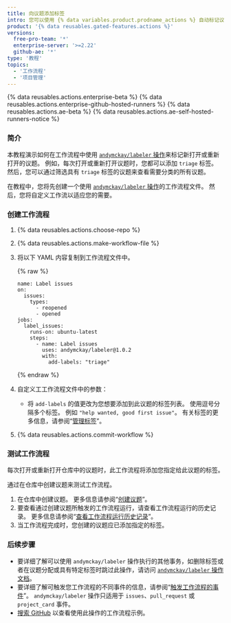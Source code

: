```yaml
---
title: 向议题添加标签
intro: 您可以使用 {% data variables.product.prodname_actions %} 自动标记议题。
product: '{% data reusables.gated-features.actions %}'
versions:
  free-pro-team: '*'
  enterprise-server: '>=2.22'
  github-ae: '*'
type: '教程'
topics:
  - '工作流程'
  - '项目管理'
---
```


{% data reusables.actions.enterprise-beta %}
{% data reusables.actions.enterprise-github-hosted-runners %}
{% data reusables.actions.ae-beta %}
{% data reusables.actions.ae-self-hosted-runners-notice %}

### 简介

本教程演示如何在工作流程中使用 [`andymckay/labeler` 操作](https://github.com/marketplace/actions/simple-issue-labeler)来标记新打开或重新打开的议题。 例如，每次打开或重新打开议题时，您都可以添加 `triage` 标签。 然后，您可以通过筛选具有 `triage` 标签的议题来查看需要分类的所有议题。

在教程中，您将先创建一个使用 [`andymckay/labeler` 操作](https://github.com/marketplace/actions/simple-issue-labeler)的工作流程文件。 然后，您将自定义工作流以适应您的需要。

### 创建工作流程

1. {% data reusables.actions.choose-repo %}
2. {% data reusables.actions.make-workflow-file %}
3. 将以下 YAML 内容复制到工作流程文件中。

    {% raw %}
    ```yaml{:copy}
    name: Label issues
    on:
      issues:
        types:
          - reopened
          - opened
    jobs:
      label_issues:
        runs-on: ubuntu-latest
        steps:
          - name: Label issues
            uses: andymckay/labeler@1.0.2
            with:
              add-labels: "triage"
    ```
    {% endraw %}
4. 自定义工工作流程文件中的参数：
   - 将 `add-labels` 的值更改为您想要添加到此议题的标签列表。 使用逗号分隔多个标签。 例如 `"help wanted, good first issue"`。 有关标签的更多信息，请参阅“[管理标签](/github/managing-your-work-on-github/managing-labels#applying-labels-to-issues-and-pull-requests)”。
5. {% data reusables.actions.commit-workflow %}

### 测试工作流程

每次打开或重新打开仓库中的议题时，此工作流程将添加您指定给此议题的标签。

通过在仓库中创建议题来测试工作流程。

1. 在仓库中创建议题。 更多信息请参阅“[创建议题](/github/managing-your-work-on-github/creating-an-issue)”。
2. 要查看通过创建议题所触发的工作流程运行，请查看工作流程运行的历史记录。 更多信息请参阅“[查看工作流程运行历史记录](/actions/managing-workflow-runs/viewing-workflow-run-history)”。
3. 当工作流程完成时，您创建的议题应已添加指定的标签。

### 后续步骤

- 要详细了解可以使用 `andymckay/labeler` 操作执行的其他事务，如删除标签或者在议题分配或具有特定标签时跳过此操作，请访问 [`andymckay/labeler` 操作文档](https://github.com/marketplace/actions/simple-issue-labeler)。
- 要详细了解可触发您工作流程的不同事件的信息，请参阅“[触发工作流程的事件](/actions/reference/events-that-trigger-workflows#issues)”。 `andymckay/labeler` 操作只适用于 `issues`、`pull_request` 或 `project_card` 事件。
- [搜索 GitHub](https://github.com/search?q=%22uses:+andymckay/labeler%22&type=code) 以查看使用此操作的工作流程示例。
